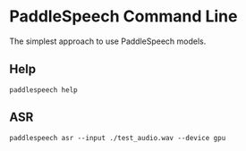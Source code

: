 # PaddleSpeech Command Line

 The simplest approach to use PaddleSpeech models.

 ## Help
 `paddlespeech help`

 ## ASR
 `paddlespeech asr --input ./test_audio.wav --device gpu`

